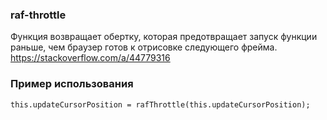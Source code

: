 ### raf-throttle

Функция возвращает обертку, которая предотвращает запуск функции раньше, чем браузер готов к отрисовке следующего фрейма. https://stackoverflow.com/a/44779316

### Пример использования

```
this.updateCursorPosition = rafThrottle(this.updateCursorPosition);
```
